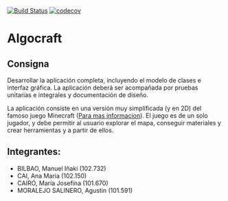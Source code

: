 [![Build Status](https://travis-ci.org/ManuelBilbao/Algocraft.svg?branch=master)](https://travis-ci.org/ManuelBilbao/Algocraft)
[![codecov](https://img.shields.io/codecov/c/github/dwyl/hapi-auth-jwt2.svg?maxAge=2592000)](https://codecov.io/gh/ManuelBilbao/Algocraft)
# Algocraft
## Consigna
Desarrollar la aplicación completa, incluyendo el modelo de clases e interfaz gráfica. La aplicación deberá ser acompañada por pruebas unitarias e integrales y documentación de diseño. 

La aplicación consiste en una versión muy simplificada (y en 2D) del famoso juego Minecraft ([Para mas informacion](https://www.minecraft.net/es-es/)). El juego es de un solo jugador, y debe permitir al usuario explorar el mapa, conseguir materiales y crear herramientas y a partir de ellos.

## Integrantes:
- BILBAO, Manuel Iñaki (102.732)
- CAI, Ana Maria (102.150)
- CAIRÓ, María Josefina (101.670)
- MORALEJO SALINERO, Agustin (101.591)
